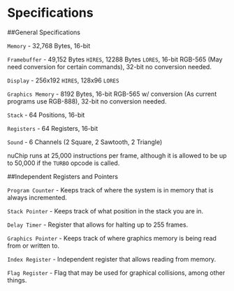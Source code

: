 # Specifications

##General Specifications

`Memory` - 32,768 Bytes, 16-bit

`Framebuffer` - 49,152 Bytes `HIRES`, 12288 Bytes `LORES`, 16-bit RGB-565 (May need conversion for certain commands), 32-bit no conversion needed.

`Display` - 256x192 `HIRES`, 128x96 `LORES`

`Graphics Memory` - 8192 Bytes, 16-bit RGB-565 w/ conversion (As current programs use RGB-888), 32-bit no conversion needed.

`Stack` - 64 Positions, 16-bit

`Registers` - 64 Registers, 16-bit

`Sound` - 6 Channels (2 Square, 2 Sawtooth, 2 Triangle)

nuChip runs at 25,000 instructions per frame, although it is allowed to be up to 50,000 if the `TURBO` opcode is called.

##Independent Registers and Pointers

`Program Counter` - Keeps track of where the system is in memory that is always incremented.

`Stack Pointer` - Keeps track of what position in the stack you are in.

`Delay Timer` - Register that allows for halting up to 255 frames.

`Graphics Pointer` - Keeps track of where graphics memory is being read from or written to.

`Index Register` - Independent register that allows reading from memory.

`Flag Register` - Flag that may be used for graphical collisions, among other things.
